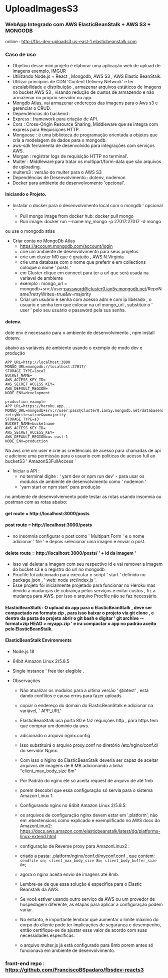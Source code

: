 # UploadImagesS3
### WebApp Integrado com AWS ElasticBeanStalk + AWS S3 + MONGODB
online :   http://fbs-dev-uploads3.us-east-1.elasticbeanstalk.com


### Caso de uso
- Objetivo desse mini projeto é elaborar uma aplicação web de upload de imagens exemplo, IMGUR
- Utilizando Node.js + React , Mongodb, AWS S3 , AWS Elastic BeanStalk.
- Utilizar princípios de CDN 'Content Delivery Network' e ter escalabilidade e distribuição ,  armazenar arquivos estáticos de imagens no bucket AWS S3 , visando redução de custos de armazendo e não armazenar no proprio servidor ou app.
- Mongdb Atlas, vai armazenar endereços das imagens para o Aws s3 e gerenciar o CRUD.
- Dependências do backend : 
 - Express : framework para criação de API.
 - Cors : Cross-Origin Resource Sharing, Middleware que se integra com express para Requisiçoes HTTP.
 - Mongoose :  é uma biblioteca de programação orientada a objetos que cria a modelagem de dados para o mongodb.
 - aws-sdk ferramenta de desenvolvido para integrações com serviços AWS.
 - Morgan : registrar logs de requisição HTTP no terminal'.
 - Multer : Middleware para tratar os multipart/form-data que são arquivos de uploading.
 - multers3 : versão do multer para o AWS S3
 - Dependências de Desenvolvimento : dotenv, nodemon
 - Docker para ambiente de desenvolvomento 'opcional'.

#### Iniciando o Projeto.

- Instalar o docker para o desenvolvimento local com o mongdb  ' opcional '
  - Pull mongo image from docker hub: docker pull mongo
  - Run image: docker run --name my_mongo -p 27017:27017 -d mongo

ou use o mongodb atlas

- Criar conta no MongoDb Atlas
  - https://account.mongodb.com/account/login
  - crie um ambiente de desenvolvimento para seus projetos
  - crie um cluster M0 que é gratuito , AWS N.Virginia
  - crie uma database com o nome que preferir e  em collections coloque o nome ' posts ' 
  - em Cluster clique em connect para ter a url que será usada na variavel de ambiente
  - exemplo : mongo_url  = mongodb+srv://user:password@cluster0.ian5y.mongodb.net/RepoName?retryWrites=true&w=majority
  - Criar um usuário e senha com acesso adm e com ip liberado , o usuario e senha tem que colocar na url mongo_url , substituir o ' user ' pelo seu usuário e password pela sua senha.

#### dotenv.
dote env é necessario para o ambiente de desenvolvimento ,  npm install dotenv.

abaixo as variáveis de ambiente usando o exemplo de modo dev e produção

````
APP_URL=http://localhost:3000
MONGO_URL=mongodb://localhost:27017/   
STORAGE_TYPE=local
BUCKET_NAME=
AWS_ACCESS_KEY_ID=
AWS_SECRET_ACCESS_KEY=
AWS_DEFAULT_REGION=
NODE_ENV=development

production example
APP_URL=https://heroku.app...
MONGO_URL=mongodb+srv://user:pass@cluster0.ian5y.mongodb.net/databasename?retryWrites=true&w=majority
STORAGE_TYPE=s3
BUCKET_NAME=bucketname
AWS_ACCESS_KEY_ID=
AWS_SECRET_ACCESS_KEY=
AWS_DEFAULT_REGION=us-east-1
NODE_ENV=production
````
  
Na aws crie um user e crie as credênciais de acesso para chamadas de api e adicione uma permissão para o usuario com politicas de acesso full ao bucketS3
' AmazonS3FullAccess ' 

- Iniciar a API :
  - no terminal digite : ' yarn dev  or npm run dev'   -  para usar os modulos de ambiente de desenvolvimento como ' nodemon ' 
  - 'yarn start or npm start' para produção


no ambiente de desenvolviemento pode testar as rotas usando insomnia ou postman com as rotas abaixo:
#### get route = http://localhost:3000/posts

#### post route = http://localhost:3000/posts  
- no insomnia configurar o post como ' Multipart Form ' e o nome adicionar ' file ' e depois selecionar uma imagen e enviar o post.
#### delete route = http://localhost:3000/posts/ ' + id da imagem ' 
- Isso vai deletar a imagem com seu respectivo id e vai remover a imagem do bucket s3 e o registro do url no mongodb
-  Procfile foi adicionado para executar o script ' start ' definido no package.json , ' web: node src/index.js '.
- Esse projeto foi  inicialmente projetado para funcionar no Heroku mas devido a mudanças de cobrança pelos serviços e evitar custos , fiz a mudança para AWS. por isso o arquivo Procfile não se faz necessário.
#### ElasticBeanStalk : O upload do app para o ElasticBeanStalk , deve ser compactado no formato zip , para isso baixar o projeto via git clone , e dentro da pasta do projeto abrir o git bash e digitar ' git archive --format=zip HEAD > myapp.zip '   e ira compactar o app no padrão aceito pelo ElasticBeanStalk.
    
#### ElasticBeanStalk Environments
- Node.js  18
- 64bit Amazon Linux 2/5.8.5
- Single instance ' free tier elegible .

- Observações
  - Não atualizar os modulos para a ultima versão ' @latest'  , está dando conflitos e causa erros para fazer uploads
  - copiar o endereço do domain do ElasticBeanStalk e adicionar na variável, ' APP_URL'
  - ElasticBeanStalk usa porta 80 e faz requições http , para https tem que  comprar um domínio da aws.
  - adicionado o arquivo nginx.config
  - Isso substituirá o arquivo proxy.conf no diretório /etc/nginx/conf.d/ do servidor Nginx.
  - Com isso o Nginx do ElasticBeanStalk deveria ser capaz de aceitar arquivos de imagens de 8 MB adicionando a linha "client_max_body_size 8m"
  - Por Padrão do nginx ele só aceita request de arquivo de até 1mb
  - porem descobri que essa configuração só servia para o sistema    Amazon Linux 1.
  - Configurando nginx no 64bit Amazon Linux 2/5.8.5:
  - os arquivos de configuração nginx devem estar em '.platform', não em .ebextensions como explicado e exemplificado no AWS docs do AmazonLinux2: https://docs.aws.amazon.com/elasticbeanstalk/latest/dg/platforms-linux-extend.html

  - configuração de Reverse proxy para AmazonLinux2 :
  - criado a pasta: .platform/nginx/conf.d/myconf.conf , que contem:
  ``
sendfile on;
client_max_body_size 8m;
client_body_buffer_size 8m;
  ``
  - agora o nginx aceita envio de imagens até 8mb.
  - Lembre-se de que essa solução é específica para o Elastic Beanstalk da AWS. 
  - Se você estiver usando outro serviço da AWS ou um provedor de hospedagem diferente, as etapas para aplicar a configuração podem variar.
  - No entanto, é importante lembrar que aumentar o limite máximo do corpo do cliente pode ter implicações de segurança e desempenho, então certifique-se de ajustar esse valor de acordo com suas necessidades específicas.
  - o arquivo multer.js já está configurado para 8mb porem antes só funcionava em ambiente de desenvolvimento.

### front-end repo : https://github.com/FranciscoBSpadaro/fbsdev-reacts3
